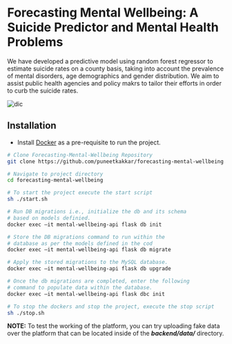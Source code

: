 # Forecasting Mental Wellbeing: A Suicide Predictor and Mental Health Problems

We have developed a predictive model using random forest regressor to estimate suicide rates on a county basis, taking into account the prevalence of mental disorders, age demographics and gender distribution. We aim to assist public health agencies and policy makrs to tailor their efforts in order to curb the suicide rates. 


![dic](https://github.com/puneetkakkar/forecasting-mental-wellbeing/assets/47149740/9471d74c-634a-4de8-a1d1-d40fc44e0b1e)


## Installation

- Install [Docker] as a pre-requisite to run the project.

```bash
# Clone Forecasting-Mental-Wellbeing Repository
git clone https://github.com/puneetkakkar/forecasting-mental-wellbeing.git

# Navigate to project directory
cd forecasting-mental-wellbeing

# To start the project execute the start script
sh ./start.sh

# Run DB migrations i.e., initialize the db and its schema 
# based on models definied.
docker exec –it mental-wellbeing-api flask db init

# Store the DB migrations command to run within the 
# database as per the models defined in the cod
docker exec –it mental-wellbeing-api flask db migrate

# Apply the stored migrations to the MySQL database.
docker exec –it mental-wellbeing-api flask db upgrade

# Once the db migrations are completed, enter the following
# command to populate data within the database.
docker exec –it mental-wellbeing-api flask dbc init

# To stop the dockers and stop the project, execute the stop script
sh ./stop.sh
```

**NOTE:**  To test the working of the platform, you can try uploading fake data over the platform that can be located inside of the **_backend/data/_** directory.

[Docker]: https://docs.docker.com/get-docker/